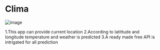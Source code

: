 


# Clima 



![image](https://user-images.githubusercontent.com/55844514/199514178-c0fa3a14-39fb-4f7b-a8f5-1e34460bc506.png)



1.This app   can provide current location
2.According to latittude and longitude temperature and weather is predicted
3.A ready made free API is intrigated for all prediction

